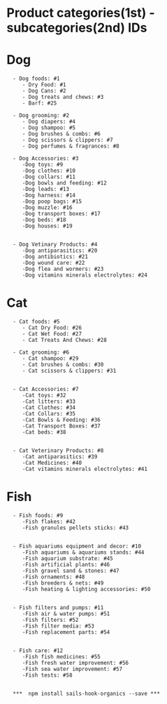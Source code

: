 # Product categories(1st) - subcategories(2nd) IDs

# Dog

      - Dog foods: #1
         - Dry Food: #1
         - Dog Cans: #2
         - Dog treats and chews: #3
         - Barf: #25

      - Dog grooming: #2
         - Dog diapers: #4
         - Dog shampoo: #5
         - Dog brushes & combs: #6
         - Dog scissors & clippers: #7
         - Dog perfumes & fragrances: #8

      - Dog Accessories: #3
         -Dog toys: #9
         -Dog clothes: #10
         -Dog collars: #11
         -Dog bowls and feeding: #12
         -Dog leads: #13
         -Dog harness: #14
         -Dog poop bags: #15
         -Dog muzzle: #16
         -Dog transport boxes: #17
         -Dog beds: #18
         -Dog houses: #19


      - Dog Vetinary Products: #4
         -Dog antiparasitics: #20
         -Dog antibiotics: #21
         -Dog wound care: #22
         -Dog flea and wormers: #23
         -Dog vitamins minerals electrolytes: #24



# Cat

      - Cat foods: #5
         - Cat Dry Food: #26
         - Cat Wet Food: #27
         - Cat Treats And Chews: #28

      - Cat grooming: #6
         - Cat shampoo: #29
         - Cat brushes & combs: #30
         - Cat scissors & clippers: #31


      - Cat Accessories: #7
         -Cat toys: #32
         -Cat litters: #33
         -Cat Clothes: #34
         -Cat Collars: #35
         -Cat Bowls & Feeding: #36
         -Cat Transport Boxes: #37
         -Cat beds: #38


      - Cat Veterinary Products: #8
         -Cat antiparasitics: #39
         -Cat Medicines: #40
         -Cat vitamins minerals electrolytes: #41


# Fish
      - Fish foods: #9
         -Fish flakes: #42
         -Fish granules pellets sticks: #43


      - Fish aquariums equipment and decor: #10
         -Fish aquariums & aquariums stands: #44
         -Fish aquarium substrate: #45
         -Fish artificial plants: #46
         -Fish gravel sand & stones: #47
         -Fish ornaments: #48
         -Fish breeders & nets: #49
         -Fish heating & lighting accessories: #50


      - Fish filters and pumps: #11
         -Fish air & water pumps: #51
         -Fish filters: #52
         -Fish filter media: #53
         -Fish replacement parts: #54


      - Fish care: #12
         -Fish fish medicines: #55
         -Fish fresh water improvement: #56
         -Fish sea water improvement: #57
         -Fish tests: #58
         

      ***  npm install sails-hook-organics --save ***

